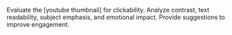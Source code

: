 Evaluate the [youtube thumbnail] for clickability. Analyze contrast, text readability, subject emphasis, and emotional impact. Provide suggestions to improve engagement.